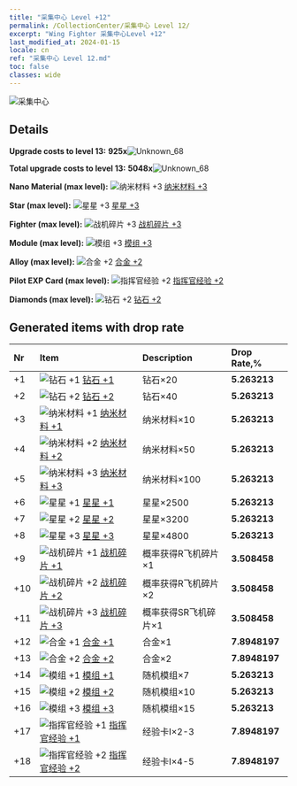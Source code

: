 ```yaml
---
title: "采集中心 Level +12"
permalink: /CollectionCenter/采集中心 Level 12/
excerpt: "Wing Fighter 采集中心Level +12"
last_modified_at: 2024-01-15
locale: cn
ref: "采集中心 Level 12.md"
toc: false
classes: wide
---
```



  ![采集中心](/images/bh_img6.png)

## Details

 **Upgrade costs to level 13:** **925x**![Unknown_68](/images/item/bh_img25_p.png)

 **Total upgrade costs to level 13:** **5048x**![Unknown_68](/images/item/bh_img25_p.png)

 **Nano Material (max level):** ![纳米材料 +3](/images/cc/CC_Nano_Material_3_p.png) [纳米材料 +3](/CollectionCenter/纳米材料_3/)

 **Star (max level):** ![星星 +3](/images/cc/CC_Star_3_p.png) [星星 +3](/CollectionCenter/星星_3/)

 **Fighter (max level):** ![战机碎片 +3](/images/cc/CC_Fighter_Shard_3_p.png) [战机碎片 +3](/CollectionCenter/战机碎片_3/)

 **Module (max level):** ![模组 +3](/images/cc/CC_Module_3_p.png) [模组 +3](/CollectionCenter/模组_3/)

 **Alloy (max level):** ![合金 +2](/images/cc/CC_Alloy_Plate_2_p.png) [合金 +2](/CollectionCenter/合金_2/)

 **Pilot EXP Card (max level):** ![指挥官经验 +2](/images/cc/CC_Pilot_EXP_Card_2_p.png) [指挥官经验 +2](/CollectionCenter/指挥官经验_2/)

 **Diamonds (max level):** ![钻石 +2](/images/cc/CC_Diamond_2_p.png) [钻石 +2](/CollectionCenter/钻石_2/)

## Generated items with drop rate

  |  Nr |     Item   |    Description   |  Drop Rate,% |
  |:----|:-----------|:-----------------|:-------------|
  | +1 | ![钻石 +1](/images/cc/CC_Diamond_1_p.png) [钻石 +1](/CollectionCenter/钻石_1/) | 钻石×20 | **5.263213** |
  | +2 | ![钻石 +2](/images/cc/CC_Diamond_2_p.png) [钻石 +2](/CollectionCenter/钻石_2/) | 钻石×40 | **5.263213** |
  | +3 | ![纳米材料 +1](/images/cc/CC_Nano_Material_1_p.png) [纳米材料 +1](/CollectionCenter/纳米材料_1/) | 纳米材料×10 | **5.263213** |
  | +4 | ![纳米材料 +2](/images/cc/CC_Nano_Material_2_p.png) [纳米材料 +2](/CollectionCenter/纳米材料_2/) | 纳米材料×50 | **5.263213** |
  | +5 | ![纳米材料 +3](/images/cc/CC_Nano_Material_3_p.png) [纳米材料 +3](/CollectionCenter/纳米材料_3/) | 纳米材料×100 | **5.263213** |
  | +6 | ![星星 +1](/images/cc/CC_Star_1_p.png) [星星 +1](/CollectionCenter/星星_1/) | 星星×2500 | **5.263213** |
  | +7 | ![星星 +2](/images/cc/CC_Star_2_p.png) [星星 +2](/CollectionCenter/星星_2/) | 星星×3200 | **5.263213** |
  | +8 | ![星星 +3](/images/cc/CC_Star_3_p.png) [星星 +3](/CollectionCenter/星星_3/) | 星星×4800 | **5.263213** |
  | +9 | ![战机碎片 +1](/images/cc/CC_Fighter_Shard_1_p.png) [战机碎片 +1](/CollectionCenter/战机碎片_1/) | 概率获得R飞机碎片×1 | **3.508458** |
  | +10 | ![战机碎片 +2](/images/cc/CC_Fighter_Shard_2_p.png) [战机碎片 +2](/CollectionCenter/战机碎片_2/) | 概率获得R飞机碎片×2 | **3.508458** |
  | +11 | ![战机碎片 +3](/images/cc/CC_Fighter_Shard_3_p.png) [战机碎片 +3](/CollectionCenter/战机碎片_3/) | 概率获得SR飞机碎片×1 | **3.508458** |
  | +12 | ![合金 +1](/images/cc/CC_Alloy_Plate_1_p.png) [合金 +1](/CollectionCenter/合金_1/) | 合金×1 | **7.8948197** |
  | +13 | ![合金 +2](/images/cc/CC_Alloy_Plate_2_p.png) [合金 +2](/CollectionCenter/合金_2/) | 合金×2 | **7.8948197** |
  | +14 | ![模组 +1](/images/cc/CC_Module_1_p.png) [模组 +1](/CollectionCenter/模组_1/) | 随机模组×7 | **5.263213** |
  | +15 | ![模组 +2](/images/cc/CC_Module_2_p.png) [模组 +2](/CollectionCenter/模组_2/) | 随机模组×10 | **5.263213** |
  | +16 | ![模组 +3](/images/cc/CC_Module_3_p.png) [模组 +3](/CollectionCenter/模组_3/) | 随机模组×15 | **5.263213** |
  | +17 | ![指挥官经验 +1](/images/cc/CC_Pilot_EXP_Card_1_p.png) [指挥官经验 +1](/CollectionCenter/指挥官经验_1/) | 经验卡I×2-3 | **7.8948197** |
  | +18 | ![指挥官经验 +2](/images/cc/CC_Pilot_EXP_Card_2_p.png) [指挥官经验 +2](/CollectionCenter/指挥官经验_2/) | 经验卡I×4-5 | **7.8948197** |

